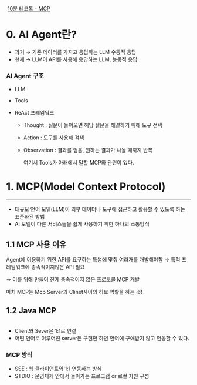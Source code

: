 <!-- ENTRY_ID: https://velog.io/@limseohyeon/MCP-10%EB%B6%84-%ED%85%8C%EC%BD%94%ED%86%A1 -->
<!-- SOURCE_TITLE: MCP - 10분 테코톡 -->

<p><img alt="" src="https://velog.velcdn.com/images/limseohyeon/post/f276f889-0560-4f91-8f81-376684aa0fb7/image.png" />
<a href="https://youtu.be/BIFlrU-Fs1E?si=s22MS-ikXydtZECb">10분 테코톡 - MCP</a></p>
<h1 id="0-ai-agent란">0. AI Agent란?</h1>
<ul>
<li>과거 → 기존 데이터를 가지고 응답하는 LLM 수동적 응답</li>
<li>현재 → LLM이 API를 사용해 응답하는 LLM, 능동적 응답</li>
</ul>
<h3 id="ai-agent-구조">AI Agent 구조</h3>
<ul>
<li><p>LLM</p>
</li>
<li><p>Tools</p>
</li>
<li><p>ReAct 프레임워크</p>
<ul>
<li><p>Thought : 질문이 들어오면 해당 질문을 해결하기 위해 도구 선택</p>
</li>
<li><p>Action : 도구를 사용해 검색</p>
</li>
<li><p>Observation : 결과를 얻음, 원하는 결과가 나올 때까지 반복</p>
<p>여기서 Tools가 아래에서 말할 MCP와 관련이 있다.</p>
</li>
</ul>
</li>
</ul>
<h1 id="1-mcpmodel-context-protocol">1. MCP(Model Context Protocol)</h1>
<hr />
<ul>
<li>대규모 언어 모델(LLM)이 외부 데이터나 도구에 접근하고 활용할 수 있도록 하는 표준화된 방법</li>
<li>AI 모델이 다른 서비스들을 쉽게 사용하기 위한 하나의 소통방식</li>
</ul>
<h2 id="11-mcp-사용-이유">1.1 MCP 사용 이유</h2>
<p>Agent에 이용하기 위한 API를 요구하는 특성에 맞춰 여러개를 개발해야함 → 특적 프레임워크에 종속적이지않은 API 필요</p>
<p>⇒ 이를 위해 만들어 진게 종속적이지 않은 프로토콜 MCP 개발</p>
<p>마치 MCP는 Mcp Server과 Clinet사이의 허브 역할을 하는 것!</p>
<h2 id="12-java-mcp">1.2 Java MCP</h2>
<p><img alt="" src="https://velog.velcdn.com/images/limseohyeon/post/c3860ac1-5344-4684-a6d4-142c8d892b29/image.png" /></p>
<ul>
<li>Client와 Sever은 1:1로 연결</li>
<li>어떤 언어로 이루어진 server든 구현만 하면 언어에 구애받지 않고 연동할 수 있다.</li>
</ul>
<h3 id="mcp-방식">MCP 방식</h3>
<ul>
<li>SSE : 웹 클라이언트와 1:1 연동하는 방식</li>
<li>STDIO : 운영체제 안에서 돌아가는 프로그램 or 로컬 자원 구성</li>
</ul>